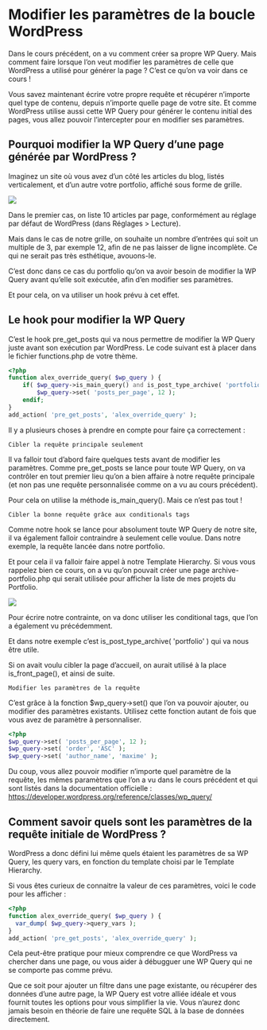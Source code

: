# Modifier les paramètres de la boucle WordPress

Dans le cours précédent, on a vu comment créer sa propre WP Query. Mais comment faire lorsque l’on veut modifier les paramètres de celle que WordPress a utilisé pour générer la page ? C’est ce qu’on va voir dans ce cours !

Vous savez maintenant écrire votre propre requête et récupérer n’importe quel type de contenu, depuis n’importe quelle page de votre site. Et comme WordPress utilise aussi cette WP Query pour générer le contenu initial des pages, vous allez pouvoir l’intercepter pour en modifier ses paramètres.

## Pourquoi modifier la WP Query d’une page générée par WordPress ?

Imaginez un site où vous avez d’un côté les articles du blog, listés verticalement, et d’un autre votre portfolio, affiché sous forme de grille.

![](https://capitainewp.io/wp-content/uploads/2020/03/dispositions-scaled.jpg.webp)

Dans le premier cas, on liste 10 articles par page, conformément au réglage par défaut de WordPress (dans Réglages > Lecture).

Mais dans le cas de notre grille, on souhaite un nombre d’entrées qui soit un multiple de 3, par exemple 12, afin de ne pas laisser de ligne incomplète. Ce qui ne serait pas très esthétique, avouons-le.

C’est donc dans ce cas du portfolio qu’on va avoir besoin de modifier la WP Query avant qu’elle soit exécutée, afin d’en modifier ses paramètres.

Et pour cela, on va utiliser un hook prévu à cet effet.

## Le hook pour modifier la WP Query

C’est le hook pre_get_posts qui va nous permettre de modifier la WP Query juste avant son exécution par WordPress. Le code suivant est à placer dans le fichier functions.php de votre thème.

```php
<?php 
function alex_override_query( $wp_query ) {
    if( $wp_query->is_main_query() and is_post_type_archive( 'portfolio' ) ): 
        $wp_query->set( 'posts_per_page', 12 );
    endif;
}
add_action( 'pre_get_posts', 'alex_override_query' );
```

Il y a plusieurs choses à prendre en compte pour faire ça correctement :

    Cibler la requête principale seulement

Il va falloir tout d’abord faire quelques tests avant de modifier les paramètres. Comme pre_get_posts se lance pour toute WP Query, on va contrôler en tout premier lieu qu’on a bien affaire à notre requête principale (et non pas une requête personnalisée comme on a vu au cours précédent).

Pour cela on utilise la méthode is_main_query(). Mais ce n’est pas tout !

    Cibler la bonne requête grâce aux conditionals tags

Comme notre hook se lance pour absolument toute WP Query de notre site, il va également falloir contraindre à seulement celle voulue. Dans notre exemple, la requête lancée dans notre portfolio.

Et pour cela il va falloir faire appel à notre Template Hierarchy. Si vous vous rappelez bien ce cours, on a vu qu’on pouvait créer une page archive-portfolio.php qui serait utilisée pour afficher la liste de mes projets du Portfolio.

![](https://capitainewp.io/wp-content/uploads/2019/02/template-hierarchy-cpt-1.png.webp)

Pour écrire notre contrainte, on va donc utiliser les conditional tags, que l’on a également vu précédemment.

Et dans notre exemple c’est is_post_type_archive( 'portfolio' ) qui va nous être utile.

Si on avait voulu cibler la page d’accueil, on aurait utilisé à la place is_front_page(), et ainsi de suite.

    Modifier les paramètres de la requête

C’est grâce à la fonction $wp_query->set() que l’on va pouvoir ajouter, ou modifier des paramètres existants. Utilisez cette fonction autant de fois que vous avez de paramètre à personnaliser.

```php
<?php 
$wp_query->set( 'posts_per_page', 12 );
$wp_query->set( 'order', 'ASC' );
$wp_query->set( 'author_name', 'maxime' );
```

Du coup, vous allez pouvoir modifier n’importe quel paramètre de la requête, les mêmes paramètres que l’on a vu dans le cours précédent et qui sont listés dans la documentation officielle :  <https://developer.wordpress.org/reference/classes/wp_query/>

## Comment savoir quels sont les paramètres de la requête initiale de WordPress ?

WordPress a donc défini lui même quels étaient les paramètres de sa WP Query, les query vars, en fonction du template choisi par le Template Hierarchy.

Si vous êtes curieux de connaitre la valeur de ces paramètres, voici le code pour les afficher :

```php
<?php
function alex_override_query( $wp_query ) {
  var_dump( $wp_query->query_vars );
}
add_action( 'pre_get_posts', 'alex_override_query' );
```

Cela peut-être pratique pour mieux comprendre ce que WordPress va chercher dans une page, ou vous aider à débugguer une WP Query qui ne se comporte pas comme prévu.

Que ce soit pour ajouter un filtre dans une page existante, ou récupérer des données d’une autre page, la WP Query est votre alliée idéale et vous fournit toutes les options pour vous simplifier la vie. Vous n’aurez donc jamais besoin en théorie de faire une requête SQL à la base de données directement.
